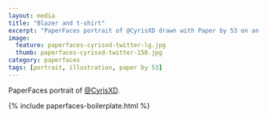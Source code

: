 ```yaml
---
layout: media
title: "Blazer and t-shirt"
excerpt: "PaperFaces portrait of @CyrisXD drawn with Paper by 53 on an iPad."
image: 
  feature: paperfaces-cyrisxd-twitter-lg.jpg
  thumb: paperfaces-cyrisxd-twitter-150.jpg
category: paperfaces
tags: [portrait, illustration, paper by 53]
---
```


PaperFaces portrait of [@CyrisXD](http://twitter.com/CyrisXD).

{% include paperfaces-boilerplate.html %}